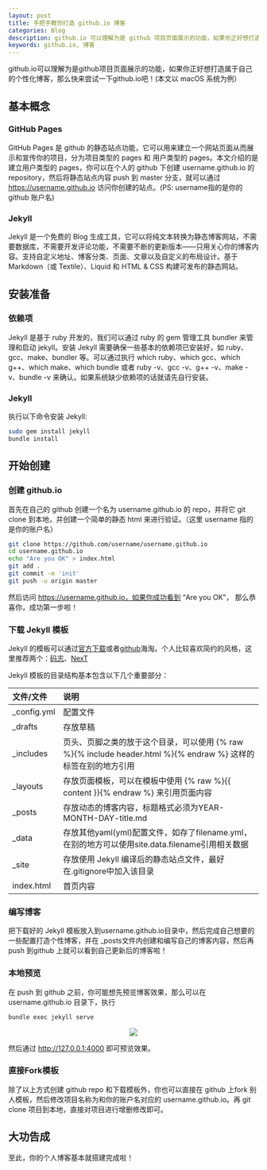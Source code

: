 ```yaml
---
layout: post
title: 手把手教你打造 github.io 博客
categories: Blog
description: github.io 可以理解为是 github 项目页面展示的功能，如果你正好想打造属于自己的个性化博客，那么快来尝试一下 github.io 吧！
keywords: github.io, 博客
---
```


github.io可以理解为是github项目页面展示的功能，如果你正好想打造属于自己的个性化博客，那么快来尝试一下github.io吧！(本文以 macOS 系统为例）

## 基本概念

### GitHub Pages
GitHub Pages 是 github 的静态站点功能，它可以用来建立一个网站页面从而展示和宣传你的项目，分为项目类型的 pages 和 用户类型的 pages。本文介绍的是建立用户类型的 pages，你可以在个人的 github 下创建 username.github.io 的 repository，然后将静态站点内容 push 到 master 分支，就可以通过 https://username.github.io 访问你创建的站点。(PS: username指的是你的 github 账户名)

### Jekyll
Jekyll 是一个免费的 Blog 生成工具，它可以将纯文本转换为静态博客网站，不需要数据库，不需要开发评论功能，不需要不断的更新版本——只用关心你的博客内容。支持自定义地址、博客分类、页面、文章以及自定义的布局设计。基于 Markdown（或 Textile）、Liquid 和 HTML & CSS 构建可发布的静态网站。

## 安装准备

### 依赖项
Jekyll 是基于 ruby 开发的，我们可以通过 ruby 的 gem 管理工具 bundler 来管理和启动 jekyll。安装 Jekyll 需要确保一些基本的依赖项已安装好，如 ruby、gcc、make、bundler 等。可以通过执行 which ruby、which gcc、which g++、which make、which bundle 或者 ruby -v、gcc -v、g++ -v、make -v、bundle -v 来确认。如果系统缺少依赖项的话就请先自行安装。

### Jekyll
执行以下命令安装 Jekyll:

```sh
sudo gem install jekyll
bundle install
```

## 开始创建

### 创建 github.io
首先在自己的 github 创建一个名为 username.github.io 的 repo，并将它 git clone 到本地，并创建一个简单的静态 html 来进行验证。（这里 username 指的是你的账户名）

```sh
git clone https://github.com/username/username.github.io
cd username.github.io
echo "Are you OK" > index.html
git add .
git commit -m 'init'
git push -u origin master
```

然后访问 https://username.github.io，如果你成功看到 “Are you OK”， 那么恭喜你，成功第一步啦！

### 下载 Jekyll 模板
Jekyll 的模板可以通过[官方下载](http://jekyllthemes.org/)或者[github](https://github.com/jekyll/jekyll/wiki/Sites)海淘。个人比较喜欢简约的风格，这里推荐两个：[码志](https://github.com/mzlogin/mzlogin.github.io)、[NexT](http://jekyllthemes.org/themes/jekyll-theme-next/)

Jekyll 模板的目录结构基本包含以下几个重要部分：

| 文件/文件   |   说明  |
|:------------|:--------|
| _config.yml | 配置文件|
| _drafts     | 存放草稿|
| _includes   | 页头、页脚之类的放于这个目录，可以使用  {% raw %}{% include header.html %}{% endraw %} 这样的标签在别的地方引用|
| _layouts    | 存放页面模板，可以在模板中使用 {% raw %}{{ content }}{% endraw %} 来引用页面内容|
| _posts      |存放动态的博客内容，标题格式必须为YEAR-MONTH-DAY-title.md|
| _data       | 存放其他yaml(yml)配置文件，如存了filename.yml，在别的地方可以使用site.data.filename引用相关数据|
| _site       | 存放使用 Jekyll 编译后的静态站点文件，最好在.gitignore中加入该目录|
| index.html  | 首页内容|

### 编写博客
把下载好的 Jekyll 模板放入到username.github.io目录中，然后完成自己想要的一些配置打造个性博客，并在 _posts文件内创建和编写自己的博客内容，然后再 push 到github 上就可以看到自己更新后的博客啦！

### 本地预览
在 push 到 github 之前，你可能想先预览博客效果，那么可以在username.github.io 目录下，执行

```sh
bundle exec jekyll serve
```

<div align="center"><img src="https://lyrics1874.github.io/images/blog/2020-01-04-set-up-blog.jpg"/></div>

然后通过 http://127.0.0.1:4000 即可预览效果。

### 直接Fork模板
除了以上方式创建 github repo 和下载模板外，你也可以直接在 github 上fork 别人模板，然后修改项目名称为和你的账户名对应的 username.github.io。再 git clone 项目到本地，直接对项目进行增删修改即可。

## 大功告成

至此，你的个人博客基本就搭建完成啦！
